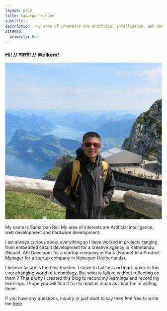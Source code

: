 ```yaml
---
layout: page
title: Samarpan's home
subtitle:
description : My area of interests are Artificial intelligence, web development and hardware development. Researching and implementing cutting edge A.I algorithms.
sitemap:
  priority: 0.9
---
```

### Hi! // नमस्ते! // Welkom!

<img class="circularimage" src="/assets/img/me.jpg" alt="Samarpan's portrait"  />

My name is Samarpan Rai! My area of interests are Artificial intelligence, web development and hardware development.

I am always curious about everything so I have worked in projects ranging from embedded circuit development for a creative agency in Kathmandu (Nepal), API Developer for a startup company in Paris (France) to a Product Manager for a startup company in Nijmegen (Netherlands).

I believe failure is the best teacher. I strive to fail fast and learn quick in this ever changing world of technology. But what is failure without reflecting on them ? That's why I created this blog to record my learnings and record my learnings. I hope you will find it fun to read as much as I had fun in writing them.


If you have any questions, inquiry or just want to say then feel free to write me <a href = "mailto: samarpan-rai@live.com">here</a>
